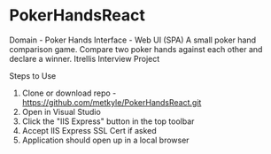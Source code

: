 # PokerHandsReact
Domain - Poker Hands Interface - Web UI (SPA)
A small poker hand comparison game.
Compare two poker hands against each other and declare a winner.
Itrellis Interview Project

Steps to Use
1. Clone or download repo - https://github.com/metkyle/PokerHandsReact.git
2. Open in Visual Studio
3. Click the "IIS Express" button in the top toolbar
4. Accept IIS Express SSL Cert if asked
5. Application should open up in a local browser
